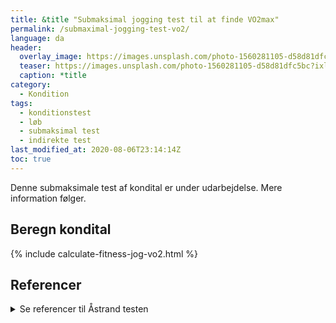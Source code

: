 ```yaml
---
title: &title "️Submaksimal jogging test til at finde VO2max"
permalink: /submaximal-jogging-test-vo2/
language: da
header:
  overlay_image: https://images.unsplash.com/photo-1560281105-d58d81dfc5bc?ixlib=rb-1.2.1&ixid=eyJhcHBfaWQiOjEyMDd9&auto=format&fit=crop&w=1900&q=80
  teaser: https://images.unsplash.com/photo-1560281105-d58d81dfc5bc?ixlib=rb-1.2.1&ixid=eyJhcHBfaWQiOjEyMDd9&auto=format&fit=crop&w=400&q=80
  caption: *title
category:
  - Kondition
tags:
  - konditionstest
  - løb
  - submaksimal test
  - indirekte test
last_modified_at: 2020-08-06T23:14:14Z
toc: true
---
```


Denne submaksimale test af kondital er under udarbejdelse. Mere information følger.

## Beregn kondital

{% include calculate-fitness-jog-vo2.html %}

## Referencer

<details markdown="1">
  <summary>Se referencer til Åstrand testen</summary>

</details>
